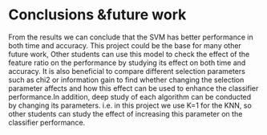 Conclusions &future work
========================

From the results we can conclude that the SVM has better performance in
both time and accuracy. This project could be the base for many other
future work, Other students can use this model to check the effect of
the feature ratio on the performance by studying its effect on both time
and accuracy. It is also beneficial to compare different selection
parameters such as chi2 or information gain to find whether changing the
selection parameter affects and how this effect can be used to enhance
the classifier performance.In addition, deep study of each algorithm can
be conducted by changing its parameters. i.e. in this project we use K=1
for the KNN, so other students can study the effect of increasing this
parameter on the classifier performance.


